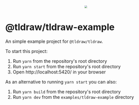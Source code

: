 <div style="text-align: center; transform: scale(.5);">
  <img src="https://github.com/tldraw/tldraw/raw/main/assets/card-repo.png"/>
</div>

# @tldraw/tldraw-example

An simple example project for `@tldraw/tldraw`.

To start this project:

1. Run `yarn` from the repository's root directory
2. Run `yarn start` from the repository's root directory
3. Open http://localhost:5420/ in your browser

As an alternative to running `yarn start` you can also:

1. Run `yarn build` from the repository's root directory
2. Run `yarn dev` from the `examples/tldraw-example` directory

